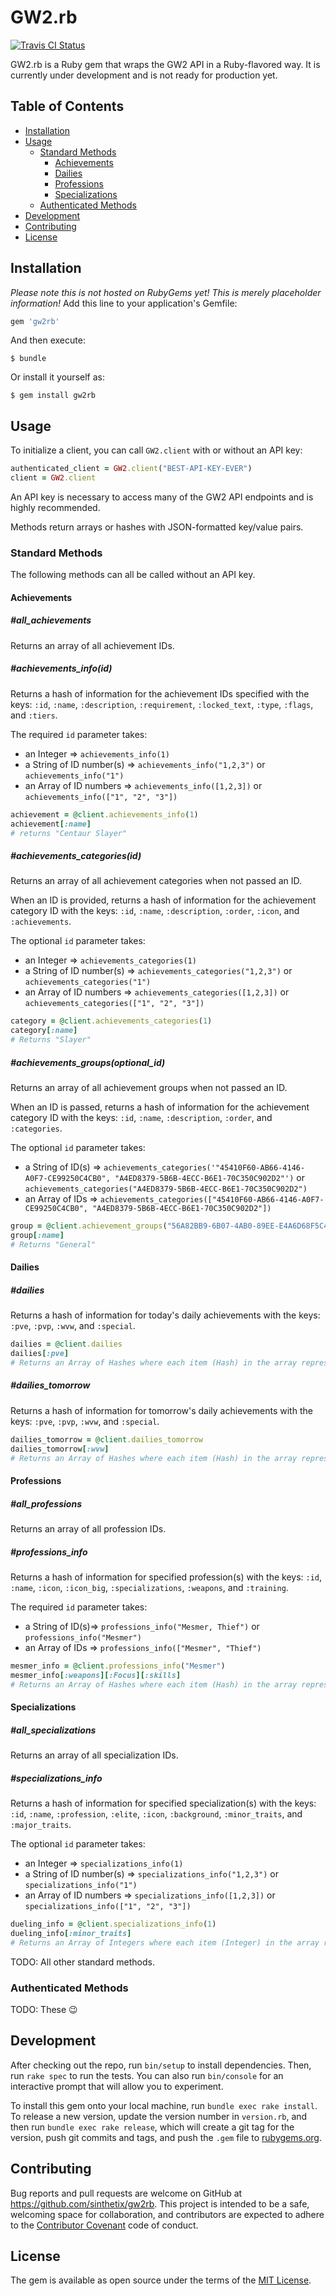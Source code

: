 # GW2.rb
[![Travis CI Status](https://travis-ci.org/sinthetix/gw2rb.svg?branch=master)](https://travis-ci.org/sinthetix/gw2rb)

GW2.rb is a Ruby gem that wraps the GW2 API in a Ruby-flavored way. It is currently under development and is not ready for production yet.

## Table of Contents

* [Installation](#installation)
* [Usage](#usage)
  * [Standard Methods](#standard-methods)
    * [Achievements](#achievements)
    * [Dailies](#dailies)
    * [Professions](#professions)
    * [Specializations](#specializations)
  * [Authenticated Methods](#authenticated-methods)
* [Development](#development)
* [Contributing](#contributing)
* [License](#license)

## Installation
_Please note this is not hosted on RubyGems yet! This is merely placeholder information!_
Add this line to your application's Gemfile:

```ruby
gem 'gw2rb'
```

And then execute:

    $ bundle

Or install it yourself as:

    $ gem install gw2rb

## Usage

To initialize a client, you can call `GW2.client` with or without an API key:

```ruby
authenticated_client = GW2.client("BEST-API-KEY-EVER")
client = GW2.client
```

An API key is necessary to access many of the GW2 API endpoints and is highly recommended.

Methods return arrays or hashes with JSON-formatted key/value pairs.

### Standard Methods

The following methods can all be called without an API key.

#### Achievements
##### #all_achievements

Returns an array of all achievement IDs.

##### #achievements_info(id)

Returns a hash of information for the achievement IDs specified with the keys: `:id`, `:name`, `:description`, `:requirement`, `:locked_text`, `:type`, `:flags`, and `:tiers`.

The required `id` parameter takes:
* an Integer => `achievements_info(1)`
* a String of ID number(s) =>  `achievements_info("1,2,3")` or `achievements_info("1")`
* an Array of ID numbers => `achievements_info([1,2,3])` or `achievements_info(["1", "2", "3"])`

```ruby
achievement = @client.achievements_info(1)
achievement[:name]
# returns "Centaur Slayer"
```

##### #achievements_categories(id)

Returns an array of all achievement categories when not passed an ID.

When an ID is provided, returns a hash of information for the achievement category ID with the keys: `:id`, `:name`, `:description`, `:order`, `:icon`, and `:achievements`.

The optional `id` parameter takes:
* an Integer => `achievements_categories(1)`
* a String of ID number(s) =>  `achievements_categories("1,2,3")` or `achievements_categories("1")`
* an Array of ID numbers => `achievements_categories([1,2,3])` or `achievements_categories(["1", "2", "3"])`

```ruby
category = @client.achievements_categories(1)
category[:name]
# Returns "Slayer"
```

##### #achievements_groups(optional_id)

Returns an array of all achievement groups when not passed an ID.

When an ID is passed, returns a hash of information for the achievement category ID with the keys: `:id`, `:name`, `:description`, `:order`, and `:categories`.

The optional `id` parameter takes:
* a String of ID(s) =>  `achievements_categories('"45410F60-AB66-4146-A0F7-CE99250C4CB0",
  "A4ED8379-5B6B-4ECC-B6E1-70C350C902D2"')` or `achievements_categories("A4ED8379-5B6B-4ECC-B6E1-70C350C902D2")`
* an Array of IDs => `achievements_categories(["45410F60-AB66-4146-A0F7-CE99250C4CB0",
  "A4ED8379-5B6B-4ECC-B6E1-70C350C902D2"])`

```ruby
group = @client.achievement_groups("56A82BB9-6B07-4AB0-89EE-E4A6D68F5C47")
group[:name]
# Returns "General"
```
#### Dailies
##### #dailies

Returns a hash of information for today's daily achievements with the keys: `:pve`, `:pvp`, `:wvw`, and `:special`.

```ruby
dailies = @client.dailies
dailies[:pve]
# Returns an Array of Hashes where each item (Hash) in the array represents a daily pve achievement
```

##### #dailies_tomorrow

Returns a hash of information for tomorrow's daily achievements with the keys: `:pve`, `:pvp`, `:wvw`, and `:special`.

```ruby
dailies_tomorrow = @client.dailies_tomorrow
dailies_tomorrow[:wvw]
# Returns an Array of Hashes where each item (Hash) in the array represents a daily wvw achievement for tomorrow.
```

#### Professions
##### #all_professions
Returns an array of all profession IDs.

##### #professions_info
Returns a hash of information for specified profession(s) with the keys: `:id`, `:name`, `:icon`, `:icon_big`, `:specializations`, `:weapons`, and `:training`.

The required `id` parameter takes:
* a String of ID(s)=>  `professions_info("Mesmer, Thief")` or `professions_info("Mesmer")`
* an Array of IDs => `professions_info(["Mesmer", "Thief")`

```ruby
mesmer_info = @client.professions_info("Mesmer")
mesmer_info[:weapons][:Focus][:skills]
# Returns an Array of Hashes where each item (Hash) in the array represents a weapon skill
```

#### Specializations
##### #all_specializations
Returns an array of all specialization IDs.

##### #specializations_info
Returns a hash of information for specified specialization(s) with the keys: `:id`, `:name`, `:profession`, `:elite`, `:icon`, `:background`, `:minor_traits`, and `:major_traits`.

The optional `id` parameter takes:
* an Integer => `specializations_info(1)`
* a String of ID number(s) =>  `specializations_info("1,2,3")` or `specializations_info("1")`
* an Array of ID numbers => `specializations_info([1,2,3])` or `specializations_info(["1", "2", "3"])`

```ruby
dueling_info = @client.specializations_info(1)
dueling_info[:minor_traits]
# Returns an Array of Integers where each item (Integer) in the array represents a trait ID which can be resolved using #traits_info
```
TODO: All other standard methods.

### Authenticated Methods

TODO: These :wink:

## Development

After checking out the repo, run `bin/setup` to install dependencies. Then, run `rake spec` to run the tests. You can also run `bin/console` for an interactive prompt that will allow you to experiment.

To install this gem onto your local machine, run `bundle exec rake install`. To release a new version, update the version number in `version.rb`, and then run `bundle exec rake release`, which will create a git tag for the version, push git commits and tags, and push the `.gem` file to [rubygems.org](https://rubygems.org).

## Contributing

Bug reports and pull requests are welcome on GitHub at https://github.com/sinthetix/gw2rb. This project is intended to be a safe, welcoming space for collaboration, and contributors are expected to adhere to the [Contributor Covenant](http://contributor-covenant.org) code of conduct.

## License

The gem is available as open source under the terms of the [MIT License](http://opensource.org/licenses/MIT).
